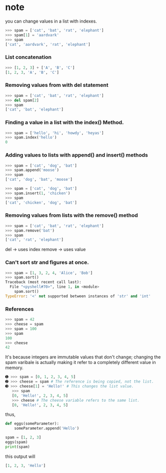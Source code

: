 # note

you can change values in a list with indexes.

```python
>>> spam = ['cat', 'bat', 'rat', 'elephant']
>>> spam[1] = 'aardvark'
>>> spam
['cat', 'aardvark', 'rat', 'elephant']
```

### List concatenation

```python
>>> [1, 2, 3] + ['A', 'B', 'C']
[1, 2, 3, 'A', 'B', 'C']
```

### Removing values from with del statement

```python
>>> spam = ['cat', 'bat', 'rat', 'elephant']
>>> del spam[2]
>>> spam
['cat', 'bat', 'elephant']
```

### Finding a value in a list with the index() Method.

```python
>>> spam = ['hello', 'hi', 'howdy', 'heyas']
>>> spam.index('hello')
0
```

### Adding values to lists with append() and insert() methods

```python
>>> spam = ['cat', 'dog', 'bat']
>>> spam.append('moose')
>>> spam
['cat', 'dog', 'bat', 'moose']

>>> spam = ['cat', 'dog', 'bat']
>>> spam.insert(1, 'chicken')
>>> spam
['cat', 'chicken', 'dog', 'bat']
```

### Removing values from lists with the remove() method

```python
>>> spam = ['cat', 'bat', 'rat', 'elephant']
>>> spam.remove('bat')
>>> spam
['cat', 'rat', 'elephant']
```

del -> uses index
remove -> uses value

### Can't sort str and figures at once.

```python
>>> spam = [1, 3, 2, 4, 'Alice', 'Bob']
>>> spam.sort()
Traceback (most recent call last):
  File "<pyshell#70>", line 1, in <module>
    spam.sort()
TypeError: '<' not supported between instances of 'str' and 'int'
```

### References

```python
>>> spam = 42
>>> cheese = spam
>>> spam = 100
>>> spam
100
>>> cheese
42

```

It's because integers are immutable values that don't change; changing the spam varibale is actually making it refer to a completely different value in memory.

```python
➊ >>> spam = [0, 1, 2, 3, 4, 5]
➋ >>> cheese = spam # The reference is being copied, not the list.
➌ >>> cheese[1] = 'Hello!' # This changes the list value.
   >>> spam
   [0, 'Hello!', 2, 3, 4, 5]
   >>> cheese # The cheese variable refers to the same list.
   [0, 'Hello!', 2, 3, 4, 5]
```

thus,

```python
def eggs(someParameter):
    someParameter.append('Hello')

spam = [1, 2, 3]
eggs(spam)
print(spam)
```

this output will

```python
[1, 2, 3, 'Hello']
```
